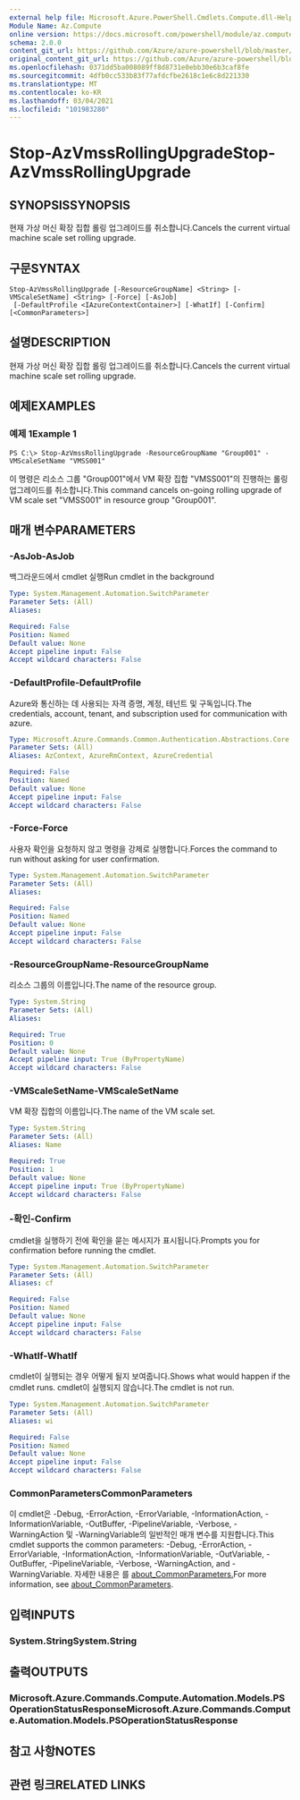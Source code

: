```yaml
---
external help file: Microsoft.Azure.PowerShell.Cmdlets.Compute.dll-Help.xml
Module Name: Az.Compute
online version: https://docs.microsoft.com/powershell/module/az.compute/stop-azvmssrollingupgrade
schema: 2.0.0
content_git_url: https://github.com/Azure/azure-powershell/blob/master/src/Compute/Compute/help/Stop-AzVmssRollingUpgrade.md
original_content_git_url: https://github.com/Azure/azure-powershell/blob/master/src/Compute/Compute/help/Stop-AzVmssRollingUpgrade.md
ms.openlocfilehash: 0371dd5ba008089ff8d8731e0ebb30e6b3caf8fe
ms.sourcegitcommit: 4dfb0cc533b83f77afdcfbe2618c1e6c8d221330
ms.translationtype: MT
ms.contentlocale: ko-KR
ms.lasthandoff: 03/04/2021
ms.locfileid: "101983280"
---
```

# <span data-ttu-id="ddedf-101">Stop-AzVmssRollingUpgrade</span><span class="sxs-lookup"><span data-stu-id="ddedf-101">Stop-AzVmssRollingUpgrade</span></span>

## <span data-ttu-id="ddedf-102">SYNOPSIS</span><span class="sxs-lookup"><span data-stu-id="ddedf-102">SYNOPSIS</span></span>
<span data-ttu-id="ddedf-103">현재 가상 머신 확장 집합 롤링 업그레이드를 취소합니다.</span><span class="sxs-lookup"><span data-stu-id="ddedf-103">Cancels the current virtual machine scale set rolling upgrade.</span></span>

## <span data-ttu-id="ddedf-104">구문</span><span class="sxs-lookup"><span data-stu-id="ddedf-104">SYNTAX</span></span>

```
Stop-AzVmssRollingUpgrade [-ResourceGroupName] <String> [-VMScaleSetName] <String> [-Force] [-AsJob]
 [-DefaultProfile <IAzureContextContainer>] [-WhatIf] [-Confirm] [<CommonParameters>]
```

## <span data-ttu-id="ddedf-105">설명</span><span class="sxs-lookup"><span data-stu-id="ddedf-105">DESCRIPTION</span></span>
<span data-ttu-id="ddedf-106">현재 가상 머신 확장 집합 롤링 업그레이드를 취소합니다.</span><span class="sxs-lookup"><span data-stu-id="ddedf-106">Cancels the current virtual machine scale set rolling upgrade.</span></span>

## <span data-ttu-id="ddedf-107">예제</span><span class="sxs-lookup"><span data-stu-id="ddedf-107">EXAMPLES</span></span>

### <span data-ttu-id="ddedf-108">예제 1</span><span class="sxs-lookup"><span data-stu-id="ddedf-108">Example 1</span></span>
```
PS C:\> Stop-AzVmssRollingUpgrade -ResourceGroupName "Group001" -VMScaleSetName "VMSS001"
```

<span data-ttu-id="ddedf-109">이 명령은 리소스 그룹 "Group001"에서 VM 확장 집합 "VMSS001"의 진행하는 롤링 업그레이드를 취소합니다.</span><span class="sxs-lookup"><span data-stu-id="ddedf-109">This command cancels on-going rolling upgrade of VM scale set "VMSS001" in resource group "Group001".</span></span>

## <span data-ttu-id="ddedf-110">매개 변수</span><span class="sxs-lookup"><span data-stu-id="ddedf-110">PARAMETERS</span></span>

### <span data-ttu-id="ddedf-111">-AsJob</span><span class="sxs-lookup"><span data-stu-id="ddedf-111">-AsJob</span></span>
<span data-ttu-id="ddedf-112">백그라운드에서 cmdlet 실행</span><span class="sxs-lookup"><span data-stu-id="ddedf-112">Run cmdlet in the background</span></span>

```yaml
Type: System.Management.Automation.SwitchParameter
Parameter Sets: (All)
Aliases:

Required: False
Position: Named
Default value: None
Accept pipeline input: False
Accept wildcard characters: False
```

### <span data-ttu-id="ddedf-113">-DefaultProfile</span><span class="sxs-lookup"><span data-stu-id="ddedf-113">-DefaultProfile</span></span>
<span data-ttu-id="ddedf-114">Azure와 통신하는 데 사용되는 자격 증명, 계정, 테넌트 및 구독입니다.</span><span class="sxs-lookup"><span data-stu-id="ddedf-114">The credentials, account, tenant, and subscription used for communication with azure.</span></span>

```yaml
Type: Microsoft.Azure.Commands.Common.Authentication.Abstractions.Core.IAzureContextContainer
Parameter Sets: (All)
Aliases: AzContext, AzureRmContext, AzureCredential

Required: False
Position: Named
Default value: None
Accept pipeline input: False
Accept wildcard characters: False
```

### <span data-ttu-id="ddedf-115">-Force</span><span class="sxs-lookup"><span data-stu-id="ddedf-115">-Force</span></span>
<span data-ttu-id="ddedf-116">사용자 확인을 요청하지 않고 명령을 강제로 실행합니다.</span><span class="sxs-lookup"><span data-stu-id="ddedf-116">Forces the command to run without asking for user confirmation.</span></span>

```yaml
Type: System.Management.Automation.SwitchParameter
Parameter Sets: (All)
Aliases:

Required: False
Position: Named
Default value: None
Accept pipeline input: False
Accept wildcard characters: False
```

### <span data-ttu-id="ddedf-117">-ResourceGroupName</span><span class="sxs-lookup"><span data-stu-id="ddedf-117">-ResourceGroupName</span></span>
<span data-ttu-id="ddedf-118">리소스 그룹의 이름입니다.</span><span class="sxs-lookup"><span data-stu-id="ddedf-118">The name of the resource group.</span></span>

```yaml
Type: System.String
Parameter Sets: (All)
Aliases:

Required: True
Position: 0
Default value: None
Accept pipeline input: True (ByPropertyName)
Accept wildcard characters: False
```

### <span data-ttu-id="ddedf-119">-VMScaleSetName</span><span class="sxs-lookup"><span data-stu-id="ddedf-119">-VMScaleSetName</span></span>
<span data-ttu-id="ddedf-120">VM 확장 집합의 이름입니다.</span><span class="sxs-lookup"><span data-stu-id="ddedf-120">The name of the VM scale set.</span></span>

```yaml
Type: System.String
Parameter Sets: (All)
Aliases: Name

Required: True
Position: 1
Default value: None
Accept pipeline input: True (ByPropertyName)
Accept wildcard characters: False
```

### <span data-ttu-id="ddedf-121">-확인</span><span class="sxs-lookup"><span data-stu-id="ddedf-121">-Confirm</span></span>
<span data-ttu-id="ddedf-122">cmdlet을 실행하기 전에 확인을 묻는 메시지가 표시됩니다.</span><span class="sxs-lookup"><span data-stu-id="ddedf-122">Prompts you for confirmation before running the cmdlet.</span></span>

```yaml
Type: System.Management.Automation.SwitchParameter
Parameter Sets: (All)
Aliases: cf

Required: False
Position: Named
Default value: None
Accept pipeline input: False
Accept wildcard characters: False
```

### <span data-ttu-id="ddedf-123">-WhatIf</span><span class="sxs-lookup"><span data-stu-id="ddedf-123">-WhatIf</span></span>
<span data-ttu-id="ddedf-124">cmdlet이 실행되는 경우 어떻게 될지 보여줍니다.</span><span class="sxs-lookup"><span data-stu-id="ddedf-124">Shows what would happen if the cmdlet runs.</span></span>
<span data-ttu-id="ddedf-125">cmdlet이 실행되지 않습니다.</span><span class="sxs-lookup"><span data-stu-id="ddedf-125">The cmdlet is not run.</span></span>

```yaml
Type: System.Management.Automation.SwitchParameter
Parameter Sets: (All)
Aliases: wi

Required: False
Position: Named
Default value: None
Accept pipeline input: False
Accept wildcard characters: False
```

### <span data-ttu-id="ddedf-126">CommonParameters</span><span class="sxs-lookup"><span data-stu-id="ddedf-126">CommonParameters</span></span>
<span data-ttu-id="ddedf-127">이 cmdlet은 -Debug, -ErrorAction, -ErrorVariable, -InformationAction, -InformationVariable, -OutBuffer, -PipelineVariable, -Verbose, -WarningAction 및 -WarningVariable의 일반적인 매개 변수를 지원합니다.</span><span class="sxs-lookup"><span data-stu-id="ddedf-127">This cmdlet supports the common parameters: -Debug, -ErrorAction, -ErrorVariable, -InformationAction, -InformationVariable, -OutVariable, -OutBuffer, -PipelineVariable, -Verbose, -WarningAction, and -WarningVariable.</span></span> <span data-ttu-id="ddedf-128">자세한 내용은 를 [about_CommonParameters.](http://go.microsoft.com/fwlink/?LinkID=113216)</span><span class="sxs-lookup"><span data-stu-id="ddedf-128">For more information, see [about_CommonParameters](http://go.microsoft.com/fwlink/?LinkID=113216).</span></span>

## <span data-ttu-id="ddedf-129">입력</span><span class="sxs-lookup"><span data-stu-id="ddedf-129">INPUTS</span></span>

### <span data-ttu-id="ddedf-130">System.String</span><span class="sxs-lookup"><span data-stu-id="ddedf-130">System.String</span></span>

## <span data-ttu-id="ddedf-131">출력</span><span class="sxs-lookup"><span data-stu-id="ddedf-131">OUTPUTS</span></span>

### <span data-ttu-id="ddedf-132">Microsoft.Azure.Commands.Compute.Automation.Models.PSOperationStatusResponse</span><span class="sxs-lookup"><span data-stu-id="ddedf-132">Microsoft.Azure.Commands.Compute.Automation.Models.PSOperationStatusResponse</span></span>

## <span data-ttu-id="ddedf-133">참고 사항</span><span class="sxs-lookup"><span data-stu-id="ddedf-133">NOTES</span></span>

## <span data-ttu-id="ddedf-134">관련 링크</span><span class="sxs-lookup"><span data-stu-id="ddedf-134">RELATED LINKS</span></span>
